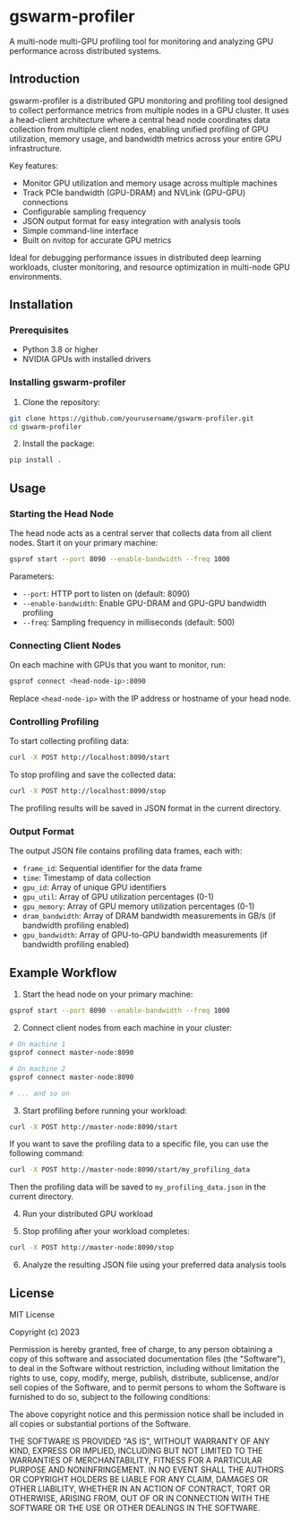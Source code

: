 # gswarm-profiler

A multi-node multi-GPU profiling tool for monitoring and analyzing GPU performance across distributed systems.

## Introduction

gswarm-profiler is a distributed GPU monitoring and profiling tool designed to collect performance metrics from multiple nodes in a GPU cluster. It uses a head-client architecture where a central head node coordinates data collection from multiple client nodes, enabling unified profiling of GPU utilization, memory usage, and bandwidth metrics across your entire GPU infrastructure.

Key features:
- Monitor GPU utilization and memory usage across multiple machines
- Track PCIe bandwidth (GPU-DRAM) and NVLink (GPU-GPU) connections
- Configurable sampling frequency
- JSON output format for easy integration with analysis tools
- Simple command-line interface
- Built on nvitop for accurate GPU metrics

Ideal for debugging performance issues in distributed deep learning workloads, cluster monitoring, and resource optimization in multi-node GPU environments.

## Installation

### Prerequisites

- Python 3.8 or higher
- NVIDIA GPUs with installed drivers

### Installing gswarm-profiler

1. Clone the repository:
```bash
git clone https://github.com/yourusername/gswarm-profiler.git
cd gswarm-profiler
```

2. Install the package:

```bash
pip install .
```

## Usage

### Starting the Head Node

The head node acts as a central server that collects data from all client nodes. Start it on your primary machine:

```bash
gsprof start --port 8090 --enable-bandwidth --freq 1000
```

Parameters:
- `--port`: HTTP port to listen on (default: 8090)
- `--enable-bandwidth`: Enable GPU-DRAM and GPU-GPU bandwidth profiling
- `--freq`: Sampling frequency in milliseconds (default: 500)

### Connecting Client Nodes

On each machine with GPUs that you want to monitor, run:

```bash
gsprof connect <head-node-ip>:8090
```

Replace `<head-node-ip>` with the IP address or hostname of your head node.

### Controlling Profiling

To start collecting profiling data:

```bash
curl -X POST http://localhost:8090/start
```

To stop profiling and save the collected data:

```bash
curl -X POST http://localhost:8090/stop
```

The profiling results will be saved in JSON format in the current directory.

### Output Format

The output JSON file contains profiling data frames, each with:

- `frame_id`: Sequential identifier for the data frame
- `time`: Timestamp of data collection
- `gpu_id`: Array of unique GPU identifiers
- `gpu_util`: Array of GPU utilization percentages (0-1)
- `gpu_memory`: Array of GPU memory utilization percentages (0-1)
- `dram_bandwidth`: Array of DRAM bandwidth measurements in GB/s (if bandwidth profiling enabled)
- `gpu_bandwidth`: Array of GPU-to-GPU bandwidth measurements (if bandwidth profiling enabled)

## Example Workflow

1. Start the head node on your primary machine:
```bash
gsprof start --port 8090 --enable-bandwidth --freq 1000
```

2. Connect client nodes from each machine in your cluster:
```bash
# On machine 1
gsprof connect master-node:8090

# On machine 2
gsprof connect master-node:8090

# ... and so on
```

3. Start profiling before running your workload:
```bash
curl -X POST http://master-node:8090/start
```

If you want to save the profiling data to a specific file, you can use the following command:

```bash
curl -X POST http://master-node:8090/start/my_profiling_data
```
Then the profiling data will be saved to `my_profiling_data.json` in the current directory.

4. Run your distributed GPU workload

5. Stop profiling after your workload completes:
```bash
curl -X POST http://master-node:8090/stop
```

6. Analyze the resulting JSON file using your preferred data analysis tools

## License

MIT License

Copyright (c) 2023 

Permission is hereby granted, free of charge, to any person obtaining a copy
of this software and associated documentation files (the "Software"), to deal
in the Software without restriction, including without limitation the rights
to use, copy, modify, merge, publish, distribute, sublicense, and/or sell
copies of the Software, and to permit persons to whom the Software is
furnished to do so, subject to the following conditions:

The above copyright notice and this permission notice shall be included in all
copies or substantial portions of the Software.

THE SOFTWARE IS PROVIDED "AS IS", WITHOUT WARRANTY OF ANY KIND, EXPRESS OR
IMPLIED, INCLUDING BUT NOT LIMITED TO THE WARRANTIES OF MERCHANTABILITY,
FITNESS FOR A PARTICULAR PURPOSE AND NONINFRINGEMENT. IN NO EVENT SHALL THE
AUTHORS OR COPYRIGHT HOLDERS BE LIABLE FOR ANY CLAIM, DAMAGES OR OTHER
LIABILITY, WHETHER IN AN ACTION OF CONTRACT, TORT OR OTHERWISE, ARISING FROM,
OUT OF OR IN CONNECTION WITH THE SOFTWARE OR THE USE OR OTHER DEALINGS IN THE
SOFTWARE.
